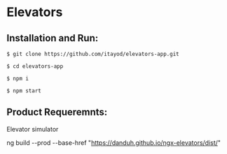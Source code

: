 # Elevators

## Installation and Run:
  ```
  $ git clone https://github.com/itayod/elevators-app.git
  
  $ cd elevators-app
  
  $ npm i
  
  $ npm start
  ```

## Product Requeremnts:

Elevator simulator


ng build --prod --base-href "https://danduh.github.io/ngx-elevators/dist/"
